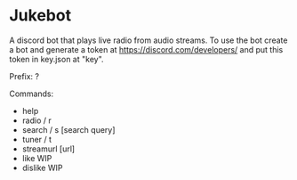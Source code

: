 # Jukebot
A discord bot that plays live radio from audio streams.
To use the bot create a bot and generate a token at https://discord.com/developers/ and put this token in key.json at "key".

Prefix: ?

Commands:
- help
- radio / r
- search / s [search query]
- tuner / t
- streamurl [url]
- like WIP
- dislike WIP
